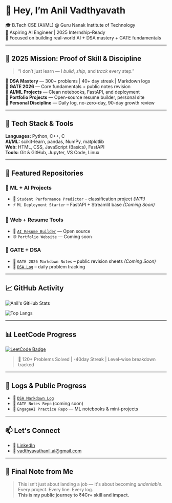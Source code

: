 # 👋 Hey, I’m Anil Vadthyavath

🎓 B.Tech CSE (AI/ML) @ Guru Nanak Institute of Technology  
🚀 Aspiring AI Engineer | 2025 Internship-Ready  
📍 Focused on building real-world AI + DSA mastery + GATE fundamentals  

---

## 🔭 2025 Mission: Proof of Skill & Discipline

> “I don’t just learn — I *build*, *ship*, and *track* every step.”

🎯 **DSA Mastery** — 300+ problems | 40+ day streak | Markdown logs  
📘 **GATE 2026** — Core fundamentals + public notes revision  
🧠 **AI/ML Projects** — Clean notebooks, FastAPI, and deployment  
🧱 **Portfolio Projects** — Open-source resume builder, personal site  
💪 **Personal Discipline** — Daily log, no-zero-day, 90-day growth review

---

## 🧠 Tech Stack & Tools

**Languages:** Python, C++, C  
**AI/ML:** scikit-learn, pandas, NumPy, matplotlib  
**Web:** HTML, CSS, JavaScript (Basics), FastAPI  
**Tools:** Git & GitHub, Jupyter, VS Code, Linux

---

## 📂 Featured Repositories

### 🎯 ML + AI Projects  
- 🧠 `Student Performance Predictor` – classification project *(WIP)*  
- ⚡ `ML Deployment Starter` – FastAPI + Streamlit base *(Coming Soon)*  

### 🧱 Web + Resume Tools  
- 💼 [`AI Resume Builder`](https://github.com/AnilVadthyavath/Ai-Resume-Builder.git) — Open source  
- 🌐 `Portfolio Website` — Coming soon  

### 📘 GATE + DSA  
- 📓 `GATE 2026 Markdown Notes` – public revision sheets *(Coming Soon)*  
- 📌 [`DSA Log`](https://github.com/AnilVadthyavath/dsa-daily-log.git) – daily problem tracking  

---

## 📈 GitHub Activity

<!-- GitHub Stats -->
![Anil's GitHub Stats](https://github-readme-stats.vercel.app/api?username=AnilVadthyavath&show_icons=true&theme=radical)

<!-- Language Usage -->
![Top Langs](https://github-readme-stats.vercel.app/api/top-langs/?username=AnilVadthyavath&layout=compact&theme=radical)

---

## 📊 LeetCode Progress

[![LeetCode Badge](https://leetcode-badge-showcase.vercel.app/api?username=vadthyavath-anil&animated=true&border=no-border)](https://leetcode.com/vadthyavath-anil)

> 🧩 120+ Problems Solved | -40day Streak | Level-wise breakdown tracked

---

## 📌 Logs & Public Progress

- 🔗 [`DSA Markdown Log`](https://github.com/AnilVadthyavath/dsa-daily-log.git)  
- 📘 `GATE Notes Repo` (coming soon)  
- 🧠 `EngageAI Practice Repo` — ML notebooks & mini-projects  

---

## 📫 Let's Connect

- 💼 [LinkedIn](https://www.linkedin.com/in/vadthyavathanil/)  
- 📧 vadthyavathanil.ai@gmail.com  

---

## 🧢 Final Note from Me

> This isn’t just about landing a job — it's about becoming *undeniable*.  
> Every project. Every line. Every log.  
> **This is my public journey to ₹4Cr+ skill and impact.**


